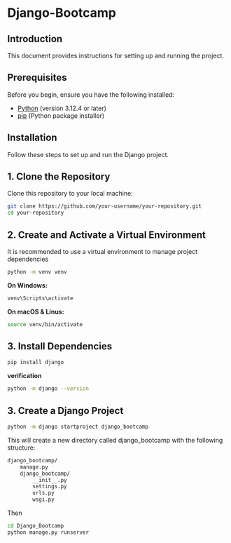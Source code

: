 # Django-Bootcamp

## Introduction

This document provides instructions for setting up and running the project.

## Prerequisites

Before you begin, ensure you have the following installed:

- [Python](https://www.python.org/downloads/) (version 3.12.4 or later)
- [pip](https://pip.pypa.io/en/stable/) (Python package installer)

## Installation

Follow these steps to set up and run the Django project.

## 1. Clone the Repository

Clone this repository to your local machine:

```bash
git clone https://github.com/your-username/your-repository.git
cd your-repository
```

## 2. Create and Activate a Virtual Environment

It is recommended to use a virtual environment to manage project dependencies

```bash
python -m venv venv
```

**On Windows:**

```bash
venv\Scripts\activate
```

**On macOS & Linus:**
```bash
source venv/bin/activate
```
## 3. Install Dependencies
```bash
pip install django
```
**verification**
```bash
python -m django --version
```
## 3. Create a Django Project
```bash
python -m django startproject django_bootcamp
```
This will create a new directory called django_bootcamp with the following structure:

```markdown
django_bootcamp/
    manage.py
    django_bootcamp/
        __init__.py
        settings.py
        urls.py
        wsgi.py
```
Then
```bash
cd Django_Bootcamp
python manage.py runserver
```
